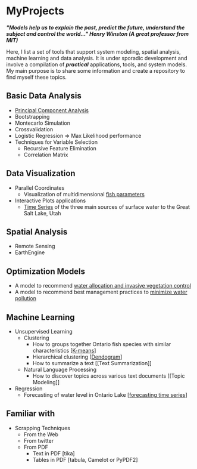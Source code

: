 # MyProjects

<i><b>"Models help us to explain the past, predict the future, understand the subject and control the world..." Henry Winston (A great professor from MIT)</b></i>

Here, I list a set of tools that support system modeling, spatial analysis, machine learning and data analysis. It is under sporadic development and involve a compilation of <i><b>practical</b></i> applications, tools, and system models. My main purpose is to share some information and create a repository to find myself these topics. 

[Principal Component Analysis]: https://github.com/alminagorta/MyProjects/tree/master/PCA

[water allocation and invasive vegetation control]: https://github.com/alminagorta/Systems-model-in-Wetlands-to-Allocate-water-and-Manage-Plant-Spread

[minimize water pollution]: https://github.com/alminagorta/SimpleOptimizationModel

[fish parameters]: http://oalminagorta.byethost7.com/Fish_parameters/?i=2
[Time Series]: http://oalminagorta.byethost7.com/TSeries_GSL.html 
[K-means]: https://github.com/alminagorta/MachineLearning/tree/master/Clustering#using-k-means
[Dendogram]: https://github.com/alminagorta/MachineLearning/tree/master/Clustering#using-hierarchical-clustering
[forecasting time series]: https://github.com/alminagorta/MachineLearning


## Basic Data Analysis
* [Principal Component Analysis]
* Bootstrapping
* Montecarlo Simulation
* Crossvalidation
* Logistic Regression => Max Likelihood performance
* Techniques for Variable Selection
  * Recursive Feature Elimination
  * Correlation Matrix
## Data Visualization
* Parallel Coordinates
  * Visualization of multidimensional [fish parameters] 
* Interactive Plots applications
  * [Time Series] of the three main sources of surface water to the Great Salt Lake, Utah 
## Spatial Analysis
* Remote Sensing
* EarthEngine
## Optimization Models
* A model to recommend [water allocation and invasive vegetation control]
* A model to recommend best management practices to [minimize water pollution]
## Machine Learning
* Unsupervised Learning
  * Clustering
    * How to groups together Ontario fish species with similar characteristics [[K-means]]
    * Hierarchical clustering [[Dendogram]]
    * How to summarize a text [[Text Summarization]]
  * Natural Language Processing
    * How to discover topics across various text documents [[Topic Modeling]]
* Regression
  * Forecasting of water level in Ontario Lake [[forecasting time series]]
## Familiar with
* Scrapping Techniques
  * From the Web
  * From twitter  
  * From PDF 
    * Text in PDF [tika]
    * Tables in PDF [tabula, Camelot or PyPDF2]
